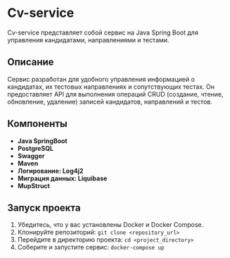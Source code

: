 # Cv-service

Cv-service представляет собой сервис на Java Spring Boot для управления кандидатами, направлениями и тестами.

## Описание

Сервис разработан для удобного управления информацией о кандидатах, их тестовых направлениях и сопутствующих тестах. Он предоставляет API для выполнения операций CRUD (создание, чтение, обновление, удаление) записей кандидатов, направлений и тестов.

## Компоненты

- **Java SpringBoot**
- **PostgreSQL**
- **Swagger** 
- **Maven** 
- **Логирование: Log4j2** 
- **Миграция данных: Liquibase**
- **МupStruct**

## Запуск проекта

1. Убедитесь, что у вас установлены Docker и Docker Compose.
2. Клонируйте репозиторий: `git clone <repository_url>`
3. Перейдите в директорию проекта: `cd <project_directory>`
4. Соберите и запустите сервис: `docker-compose up`

